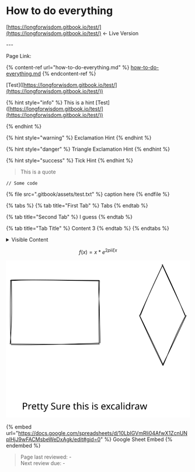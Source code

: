 # How to do everything

[https://longforwisdom.gitbook.io/test/](https://longforwisdom.gitbook.io/test/) <- Live Version

\---

Page Link:

{% content-ref url="how-to-do-everything.md" %}
[how-to-do-everything.md](how-to-do-everything.md)
{% endcontent-ref %}

\[Test]\([https://longforwisdom.gitbook.io/test/](https://longforwisdom.gitbook.io/test/))

{% hint style="info" %}
This is a hint \[Test]\([https://longforwisdom.gitbook.io/test/](https://longforwisdom.gitbook.io/test/))


{% endhint %}

{% hint style="warning" %}
Exclamation Hint
{% endhint %}

{% hint style="danger" %}
Triangle Exclamation Hint
{% endhint %}

{% hint style="success" %}
Tick Hint
{% endhint %}



> This is a quote

```
// Some code
```

{% file src=".gitbook/assets/test.txt" %}
caption here
{% endfile %}

{% tabs %}
{% tab title="First Tab" %}
Tabs
{% endtab %}

{% tab title="Second Tab" %}
I guess
{% endtab %}

{% tab title="Tab Title" %}
Content 3
{% endtab %}
{% endtabs %}

<details>

<summary>Visible Content</summary>

Expandable Content

</details>

$$
f(x) = x * e^{2 pi i \xi x}
$$

<img src=".gitbook/assets/file.drawing.svg" alt="Caption for drawing" class="gitbook-drawing">

{% embed url="https://docs.google.com/spreadsheets/d/10LbIGVmRli04AfwX1ZcnUNplHjJ9wFACMsbeWeDxAgk/edit#gid=0" %}
Google Sheet Embed
{% endembed %}

> Page last reviewed: -\
> Next review due: -
